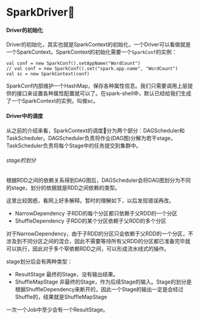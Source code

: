 # SparkDriver

#### Driver的初始化
Driver的初始化，其实也就是SparkContext的初始化，一个Driver可以看做就是一个SparkContext。SparkContext的初始化需要一个`SparkConf`的实例：

```
val conf = new SparkConf().setAppName("WordCount")
// val conf = new SparkConf().set("spark.app.name", "WordCount")
val sc = new SparkContext(conf)
```

SparkConf内部维护一个HashMap，保存各种属性信息。我们只需要调用上层提供的接口来设置各种属性配置就可以了。在spark-shell中，默认已经给我们生成了一个SparkContext的实例，叫做sc。

#### Driver中的调度

从之前的介绍来看，SparkContext的调度分为两个部分：DAGScheduler和TaskScheduler。DAGScheduler负责将作业(DAG图)分解为若干stage，TaskScheduler负责将每个Stage中的任务提交到集群中。

###### stage的划分

根据RDD之间的依赖关系得到DAG图后，DAGScheduler会将DAG图划分为不同的stage，划分的依据就是RDD之间依赖的类型。

这里比较困惑，看网上好多解释。暂时的理解如下，以后发现错误再改。

- NarrowDependency 子RDD的每个分区都只依赖于父RDD的一个分区
- ShuffleDependency 子RDD的某个分区依赖于父RDD的多个分区

对于NarrowDependency，由于子RDD的分区只会依赖于父RDD的一个分区，不涉及到不同分区之间的混合，因此不需要等待所有父RDD的分区都已准备完毕就可以执行，因此对于多个窄依赖RDD之间，可以形成流水线式的操作。

stage划分后会有两种类型：

- ResultStage 最终的Stage，没有输出结果。
- ShuffleMapStage 非最终的Stage，作为后续Stage的输入。Stage的划分是根据ShuffleDependency来断开的，因此一个Stage的输出一定是会经过Shuffle的，结果就是ShuffleMapStage

一次一个Job中至少会有一个ResultStage。
